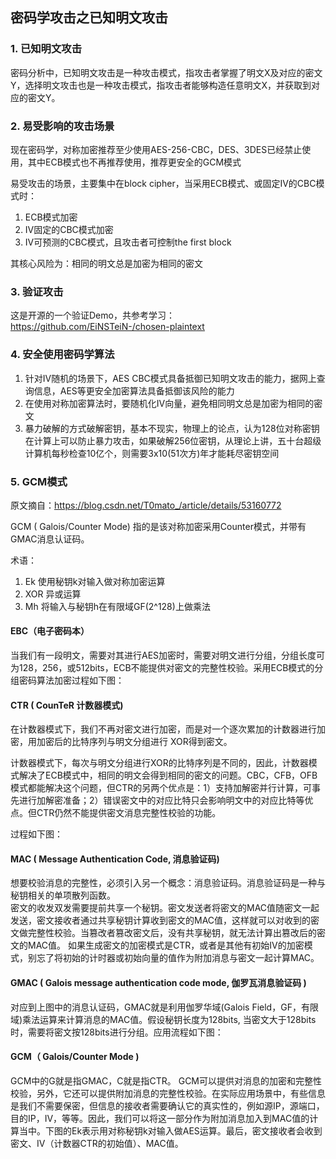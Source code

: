 ## 密码学攻击之已知明文攻击   

### 1. 已知明文攻击  

密码分析中，已知明文攻击是一种攻击模式，指攻击者掌握了明文X及对应的密文Y，选择明文攻击也是一种攻击模式，指攻击者能够构造任意明文X，并获取到对应的密文Y。  

### 2. 易受影响的攻击场景  

现在密码学，对称加密推荐至少使用AES-256-CBC，DES、3DES已经禁止使用，其中ECB模式也不再推荐使用，推荐更安全的GCM模式  

易受攻击的场景，主要集中在block cipher，当采用ECB模式、或固定IV的CBC模式时：  

1. ECB模式加密  
2. IV固定的CBC模式加密
3. IV可预测的CBC模式，且攻击者可控制the first block  

其核心风险为：相同的明文总是加密为相同的密文  

### 3. 验证攻击  

这是开源的一个验证Demo，共参考学习：https://github.com/EiNSTeiN-/chosen-plaintext  


### 4. 安全使用密码学算法  

1. 针对IV随机的场景下，AES CBC模式具备抵御已知明文攻击的能力，据网上查询信息，AES等更安全加密算法具备抵御该风险的能力  
2. 在使用对称加密算法时，要随机化IV向量，避免相同明文总是加密为相同的密文  
3. 暴力破解的方式破解密钥，基本不现实，物理上的论点，认为128位对称密钥在计算上可以防止暴力攻击，如果破解256位密钥，从理论上讲，五十台超级计算机每秒检查10亿个，则需要3x10(51次方)年才能耗尽密钥空间  

### 5. GCM模式 
原文摘自：https://blog.csdn.net/T0mato_/article/details/53160772  

GCM ( Galois/Counter Mode) 指的是该对称加密采用Counter模式，并带有GMAC消息认证码。  

术语：  

1. Ek	使用秘钥k对输入做对称加密运算
2. XOR	异或运算
3. Mh	将输入与秘钥h在有限域GF(2^128)上做乘法

#### EBC（电子密码本）
当我们有一段明文，需要对其进行AES加密时，需要对明文进行分组，分组长度可为128，256，或512bits，ECB不能提供对密文的完整性校验。采用ECB模式的分组密码算法加密过程如下图：
![]()

#### CTR ( CounTeR 计数器模式)
在计数器模式下，我们不再对密文进行加密，而是对一个逐次累加的计数器进行加密，用加密后的比特序列与明文分组进行 XOR得到密文。  

计数器模式下，每次与明文分组进行XOR的比特序列是不同的，因此，计数器模式解决了ECB模式中，相同的明文会得到相同的密文的问题。CBC，CFB，OFB模式都能解决这个问题，但CTR的另两个优点是：1）支持加解密并行计算，可事先进行加解密准备；2）错误密文中的对应比特只会影响明文中的对应比特等优点。但CTR仍然不能提供密文消息完整性校验的功能。

过程如下图：
![]()

#### MAC  ( Message Authentication Code, 消息验证码)
想要校验消息的完整性，必须引入另一个概念：消息验证码。消息验证码是一种与秘钥相关的单项散列函数。  
密文的收发双发需要提前共享一个秘钥。密文发送者将密文的MAC值随密文一起发送，密文接收者通过共享秘钥计算收到密文的MAC值，这样就可以对收到的密文做完整性校验。当篡改者篡改密文后，没有共享秘钥，就无法计算出篡改后的密文的MAC值。
如果生成密文的加密模式是CTR，或者是其他有初始IV的加密模式，别忘了将初始的计时器或初始向量的值作为附加消息与密文一起计算MAC。
![]()

#### GMAC ( Galois message authentication code mode, 伽罗瓦消息验证码 )

对应到上图中的消息认证码，GMAC就是利用伽罗华域(Galois Field，GF，有限域)乘法运算来计算消息的MAC值。假设秘钥长度为128bits, 当密文大于128bits时，需要将密文按128bits进行分组。应用流程如下图：
![]()

#### GCM（ Galois/Counter Mode ) 
GCM中的G就是指GMAC，C就是指CTR。
GCM可以提供对消息的加密和完整性校验，另外，它还可以提供附加消息的完整性校验。在实际应用场景中，有些信息是我们不需要保密，但信息的接收者需要确认它的真实性的，例如源IP，源端口，目的IP，IV，等等。因此，我们可以将这一部分作为附加消息加入到MAC值的计算当中。下图的Ek表示用对称秘钥k对输入做AES运算。最后，密文接收者会收到密文、IV（计数器CTR的初始值）、MAC值。
![]()


